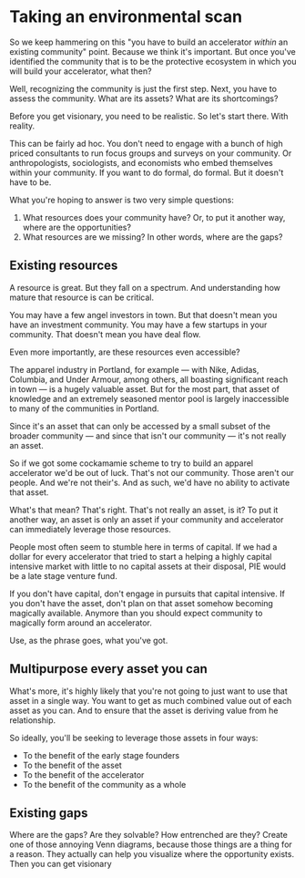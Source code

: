 # Taking an environmental scan

So we keep hammering on this "you have to build an accelerator *within* an existing community" point. Because we think it's important. But once you've identified the community that is to be the protective ecosystem in which you will build your accelerator, what then?

Well, recognizing the community is just the first step. Next, you have to assess the community. What are its assets? What are its shortcomings? 

Before you get visionary, you need to be realistic. So let's start there. With reality. 

This can be fairly ad hoc. You don't need to engage with a bunch of high priced consultants to run focus groups and surveys on your community. Or anthropologists, sociologists, and economists who embed themselves within your community. If you want to do formal, do formal. But it doesn't have to be.  

What you're hoping to answer is two very simple questions: 
1. What resources does your community have? Or, to put it another way, where are the opportunities? 
2. What resources are we missing? In other words, where are the gaps?

## Existing resources

A resource is great. But they fall on a spectrum. And understanding how mature that resource is can be critical. 

You may have a few angel investors in town. But that doesn't mean you have an investment community. You may have a few startups in your community. That doesn't mean you have deal flow. 

Even more importantly, are these resources even accessible?

The apparel industry in Portland, for example — with Nike, Adidas, Columbia, and Under Armour, among others, all boasting significant reach in town — is a hugely valuable asset. But for the most part, that asset of knowledge and an extremely seasoned mentor pool is largely inaccessible to many of the communities in Portland. 

Since it's an asset that can only be accessed by a small subset of the broader community — and since that isn't our community — it's not really an asset. 

So if we got some cockamamie scheme to try to build an apparel accelerator we'd be out of luck. That's not our community. Those aren't our people. And we're not their's. And as such, we'd have no ability to activate that asset.

What's that mean? That's right. That's not really an asset, is it?  To put it another way, an asset is only an asset if your community and accelerator can immediately leverage those resources.

People most often seem to stumble here in terms of capital. If we had a dollar for every accelerator that tried to start a helping a highly capital intensive market with little to no capital assets at their disposal, PIE would be a late stage venture fund. 

If you don't have capital, don't engage in pursuits that capital intensive. If you don't have the asset, don't plan on that asset somehow becoming magically available. Anymore than you should expect community to magically form around an accelerator.

Use, as the phrase goes, what you've got.

## Multipurpose every asset you can

What's more, it's highly likely that you're not going to just want to use that asset in a single way. You want to get as much combined value out of each asset as you can. And to ensure that the asset is deriving value from he relationship. 

So ideally, you'll be seeking to leverage those assets in four ways:
- To the benefit of the early stage founders
- To the benefit of the asset
- To the benefit of the accelerator 
- To the benefit of the community as a whole

## Existing gaps
Where are the gaps?
Are they solvable?
How entrenched are they?
Create one of those annoying Venn diagrams, because those things are a thing for a reason. They actually can help you visualize where the opportunity exists.
Then you can get visionary
